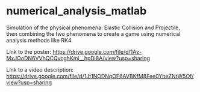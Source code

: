 # numerical_analysis_matlab
Simulation of the physical phenomena: 
Elastic Collision and Projectile,  
then combining the two phenomena to create a game using numerical analysis methods like RK4.

Link to the poster:
https://drive.google.com/file/d/1Az-MxJOoDN6VVhQCQvcghKmi__hpDi8A/view?usp=sharing

Link to a video description:
https://drive.google.com/file/d/1Jt1NODNqOF6AVBKfM8Fee0YheZNtW5Of/view?usp=sharing

